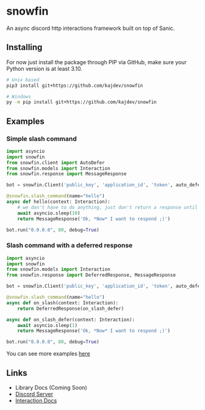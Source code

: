 # snowfin
An async discord http interactions framework built on top of Sanic.

## Installing
For now just install the package through PIP via GitHub, make sure your Python version is at least 3.10.
```sh
# Unix based
pip3 install git+https://github.com/kajdev/snowfin

# Windows
py -m pip install git+https://github.com/kajdev/snowfin
```

## Examples

### Simple slash command
```python
import asyncio
import snowfin
from snowfin.client import AutoDefer
from snowfin.models import Interaction
from snowfin.response import MessageResponse

bot = snowfin.Client('public_key', 'application_id', 'token', auto_defer=AutoDefer(enabled=True, timeout=0, ephemeral=True))

@snowfin.slash_command(name="hello")
async def hello(context: Interaction):
    # we don't have to do anything, just don't return a response until we need to
    await asyncio.sleep(10)
    return MessageResponse('Ok, *Now* I want to respond ;)')

bot.run("0.0.0.0", 80, debug=True)
```

### Slash command with a deferred response
```python
import asyncio
import snowfin
from snowfin.models import Interaction
from snowfin.response import DeferredResponse, MessageResponse

bot = snowfin.Client('public_key', 'application_id', 'token', auto_defer=True)

@snowfin.slash_command(name="hello")
async def on_slash(context: Interaction):
    return DeferredResponse(on_slash_defer)

async def on_slash_defer(context: Interaction):
    await asyncio.sleep(1)
    return MessageResponse('Ok, *Now* I want to respond ;)')

bot.run("0.0.0.0", 80, debug=True)
```

You can see more examples [here](https://github.com/KAJdev/snowfin/tree/main/examples)

## Links

- Library Docs (Coming Soon)
- [Discord Server](https://discord.gg/mNwKWUkhh8)
- [Interaction Docs](https://discord.com/developers/docs/interactions/application-commands)
